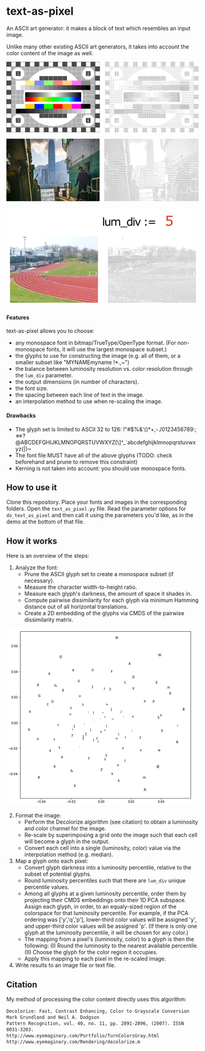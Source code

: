 # text-as-pixel

An ASCII art generator: it makes a block of text which resembles an input image.

Unlike many other existing ASCII art generators, it takes into account the color content of the image as well. 

![Figure 1: Demonstration on a test image.](fig1.png)

![Figure 2: Demonstration of font and glyph set choices](fig2.png)

![Figure 3: Comparison of `lum_div` setting choices](fig3.gif)

#### Features 
text-as-pixel allows you to choose:
* any monospace font in bitmap/TrueType/OpenType format. (For non-monospace fonts, it will use the largest monospace subset.)
* the glyphs to use for constructing the image (e.g. all of them, or a smaller subset like "MYNAMEmyname !\*.,\~")
* the balance between luminosity resolution vs. color resolution through the `lum_div` parameter.
* the output dimensions (in number of characters).
* the font size.
* the spacing between each line of text in the image.
* an interpolation method to use when re-scaling the image.

#### Drawbacks
* The glyph set is limited to ASCII 32 to 126:
 !"#$%&\'()\*+,-./0123456789:;<=>?@ABCDEFGHIJKLMNOPQRSTUVWXYZ[\\]^\_\`abcdefghijklmnopqrstuvwxyz{|}~
* The font file MUST have all of the above glyphs (TODO: check beforehand and prune to remove this constraint)
* Kerning is not taken into account: you should use monospace fonts.

## How to use it

Clone this repository. Place your fonts and images in the corresponding folders. Open the `text_as_pixel.py` file. Read the parameter options for `do_text_as_pixel` and then call it using the parameters you'd like, as in the demo at the bottom of that file.

## How it works

Here is an overview of the steps:

1. Analyze the font:
	* Prune the ASCII glyph set to create a monospace subset (if necessary).
	* Measure the character width-to-height ratio.
	* Measure each glyph's darkness, the amount of space it shades in.
	* Compute pairwise dissimilarity for each glyph via minimum Hamming distance out of all horizontal translations.
	* Create a 2D embedding of the glyphs via CMDS of the pairwise dissimilarity matrix.

![Figure 4: Example CMDS embedding](fig4.png)

2. Format the image:
	* Perform the Decolorize algorithm (see citation) to obtain a luminosity and color channel for the image. 
	* Re-scale by superimposing a grid onto the image such that each cell will become a glyph in the output. 
	* Convert each cell into a single (luminosity, color) value via the interpolation method (e.g. median).
3. Map a glyph onto each pixel:
	* Convert glyph darkness into a luminosity percentile, relative to the subset of potential glyphs.
	* Round luminosity percentiles such that there are `lum_div` unique percentile values.
	* Among all glyphs at a given luminosity percentile, order them by projecting their CMDS embeddings onto their 1D PCA subspace. Assign each glyph, in order, to an equaly-sized region of the colorspace for that luminosity percentile. For example, if the PCA ordering was ['y','q','p'], lower-third color values will be assigned 'y', and upper-third color values will be assigned 'p'. (If there is only one glyph at the luminosity percentile, it will be chosen for any color.)
	* The mapping from a pixel's (luminosity, color) to a glyph is then the following: (I) Round the luminosity to the nearest available percentile. (II) Choose the glyph for the color region it occupies. 
	* Apply this mapping to each pixel in the re-scaled image.
4. Write results to an image file or text file.

## Citation

My method of processing the color content directly uses this algorithm:

	Decolorize: Fast, Contrast Enhancing, Color to Grayscale Conversion   
	Mark Grundland and Neil A. Dodgson   
	Pattern Recognition, vol. 40, no. 11, pp. 2891-2896, (2007). ISSN 0031-3203.   
	http://www.eyemaginary.com/Portfolio/TurnColorsGray.html   
	http://www.eyemaginary.com/Rendering/decolorize.m   